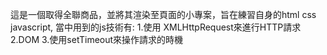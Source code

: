 這是一個取得全聯商品，並將其渲染至頁面的小專案，旨在練習自身的html css javascript,
當中用到的js技術有:
1.使用 XMLHttpRequest來進行HTTP請求
2.DOM
3.使用setTimeout來操作請求的時機
